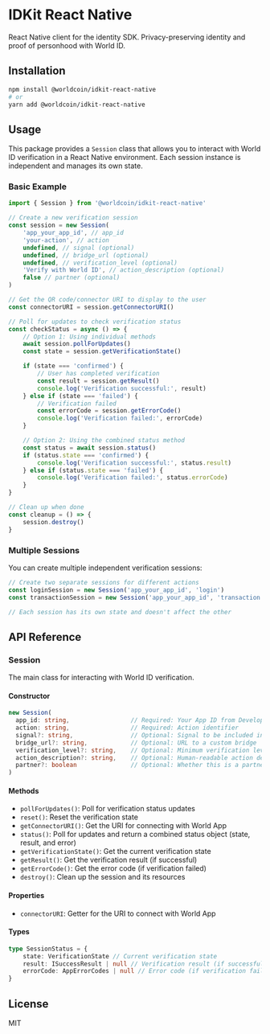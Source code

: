 # IDKit React Native

React Native client for the identity SDK. Privacy-preserving identity and proof of personhood with World ID.

## Installation

```bash
npm install @worldcoin/idkit-react-native
# or
yarn add @worldcoin/idkit-react-native
```

## Usage

This package provides a `Session` class that allows you to interact with World ID verification in a React Native environment. Each session instance is independent and manages its own state.

### Basic Example

```typescript
import { Session } from '@worldcoin/idkit-react-native'

// Create a new verification session
const session = new Session(
	'app_your_app_id', // app_id
	'your-action', // action
	undefined, // signal (optional)
	undefined, // bridge_url (optional)
	undefined, // verification_level (optional)
	'Verify with World ID', // action_description (optional)
	false // partner (optional)
)

// Get the QR code/connector URI to display to the user
const connectorURI = session.getConnectorURI()

// Poll for updates to check verification status
const checkStatus = async () => {
	// Option 1: Using individual methods
	await session.pollForUpdates()
	const state = session.getVerificationState()

	if (state === 'confirmed') {
		// User has completed verification
		const result = session.getResult()
		console.log('Verification successful:', result)
	} else if (state === 'failed') {
		// Verification failed
		const errorCode = session.getErrorCode()
		console.log('Verification failed:', errorCode)
	}

	// Option 2: Using the combined status method
	const status = await session.status()
	if (status.state === 'confirmed') {
		console.log('Verification successful:', status.result)
	} else if (status.state === 'failed') {
		console.log('Verification failed:', status.errorCode)
	}
}

// Clean up when done
const cleanup = () => {
	session.destroy()
}
```

### Multiple Sessions

You can create multiple independent verification sessions:

```typescript
// Create two separate sessions for different actions
const loginSession = new Session('app_your_app_id', 'login')
const transactionSession = new Session('app_your_app_id', 'transaction')

// Each session has its own state and doesn't affect the other
```

## API Reference

### Session

The main class for interacting with World ID verification.

#### Constructor

```typescript
new Session(
  app_id: string,                 // Required: Your App ID from Developer Portal
  action: string,                 // Required: Action identifier
  signal?: string,                // Optional: Signal to be included in the proof
  bridge_url?: string,            // Optional: URL to a custom bridge
  verification_level?: string,    // Optional: Minimum verification level
  action_description?: string,    // Optional: Human-readable action description
  partner?: boolean               // Optional: Whether this is a partner app
)
```

#### Methods

-   `pollForUpdates()`: Poll for verification status updates
-   `reset()`: Reset the verification state
-   `getConnectorURI()`: Get the URI for connecting with World App
-   `status()`: Poll for updates and return a combined status object (state, result, and error)
-   `getVerificationState()`: Get the current verification state
-   `getResult()`: Get the verification result (if successful)
-   `getErrorCode()`: Get the error code (if verification failed)
-   `destroy()`: Clean up the session and its resources

#### Properties

-   `connectorURI`: Getter for the URI to connect with World App

#### Types

```typescript
type SessionStatus = {
	state: VerificationState // Current verification state
	result: ISuccessResult | null // Verification result (if successful)
	errorCode: AppErrorCodes | null // Error code (if verification failed)
}
```

## License

MIT
